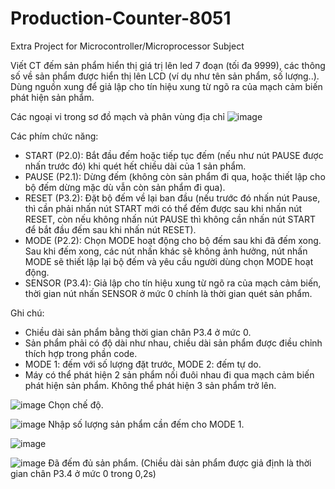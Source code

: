 # Production-Counter-8051
Extra Project for Microcontroller/Microprocessor Subject

Viết CT đếm sản phẩm hiển thị giá trị lên led 7 đoạn (tối đa 9999), các thông số về sản phẩm được hiển thị lên LCD (ví dụ như tên sản phẩm, số lượng..).
Dùng nguồn xung để giả lập cho tín hiệu xung từ ngõ ra của mạch cảm biến phát hiện sản phẩm.

Các ngoại vi trong sơ đồ mạch và phân vùng địa chỉ
![image](https://user-images.githubusercontent.com/104365389/165119026-9499ebb3-88e6-4c43-b55a-fd5c93c3896b.png)

Các phím chức năng:
- START (P2.0): Bắt đầu đếm hoặc tiếp tục đếm (nếu như nút PAUSE được nhấn trước đó) khi quét hết chiều dài của 1 sản phẩm.
- PAUSE (P2.1): Dừng đếm (không còn sản phẩm đi qua, hoặc thiết lập cho bộ đếm dừng mặc dù vẫn còn sản phẩm đi qua).
- RESET (P3.2): Đặt bộ đếm về lại ban đầu (nếu trước đó nhấn nút Pause, thì cần phải nhấn nút START mới có thể đếm được sau khi nhấn nút RESET, còn nếu không nhấn nút PAUSE thì không cần nhấn nút START để bắt đầu đếm sau khi nhấn nút RESET).
- MODE (P2.2): Chọn MODE hoạt động cho bộ đếm sau khi đã đếm xong. Sau khi đếm xong, các nút nhấn khác sẽ không ảnh hưởng, nút nhấn MODE sẽ thiết lập lại bộ đếm và yêu cầu người dùng chọn MODE hoạt động.
- SENSOR (P3.4): Giả lập cho tín hiệu xung từ ngõ ra của mạch cảm biến, thời gian nút nhấn SENSOR ở mức 0 chính là thời gian quét sản phẩm.

Ghi chú: 
- Chiều dài sản phẩm bằng thời gian chân P3.4 ở mức 0.
- Sản phẩm phải có độ dài như nhau, chiều dài sản phẩm được điều chỉnh thích hợp trong phần code.
- MODE 1: đếm với số lượng đặt trước, MODE 2: đếm tự do.
- Máy có thể phát hiện 2 sản phẩm nối đuôi nhau đi qua mạch cảm biến phát hiện sản phẩm. Không thể phát hiện 3 sản phẩm trở lên. 

![image](https://user-images.githubusercontent.com/104365389/165110401-6ada0026-038a-49f8-9e79-93f6e88170b0.png)
          Chọn chế độ. 

![image](https://user-images.githubusercontent.com/104365389/165110521-21f12d89-8b8c-4b11-80c9-7e28a6cedfe2.png)
          Nhập số lượng sản phẩm cần đếm cho MODE 1.

![image](https://user-images.githubusercontent.com/104365389/165448228-7c5b1184-a0ad-4838-b5e2-eec4170622f5.png)

![image](https://user-images.githubusercontent.com/104365389/165110646-790ddbf8-b076-4dd5-a07e-1300243f3993.png)
          Đã đếm đủ sản phẩm. (Chiều dài sản phẩm được giả định là thời gian chân P3.4 ở mức 0 trong 0,2s)


